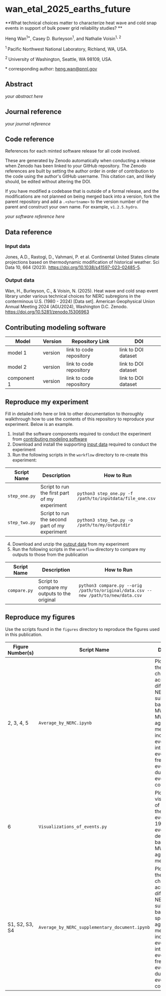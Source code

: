 # wan_etal_2025_earths_future

**What technical choices matter to characterize heat wave and cold snap events in support of bulk power grid reliability studies? **

Heng Wan<sup>1\*</sup>, Casey D. Burleyson<sup>1</sup>,  and Nathalie Voisin<sup>1, 2</sup>

<sup>1 </sup>Pacific Northwest National Laboratory, Richland, WA, USA.

<sup>2 </sup>University of Washington, Seattle, WA 98109, USA.

\* corresponding author:  heng.wan@pnnl.gov

## Abstract
_your abstract here_

## Journal reference
_your journal reference_

## Code reference
References for each minted software release for all code involved.  

These are generated by Zenodo automatically when conducting a release when Zenodo has been linked to your GitHub repository. The Zenodo references are built by setting the author order in order of contribution to the code using the author's GitHub username.  This citation can, and likely should, be edited without altering the DOI.

If you have modified a codebase that is outside of a formal release, and the modifications are not planned on being merged back into a version, fork the parent repository and add a `.<shortname>` to the version number of the parent and construct your own name.  For example, `v1.2.5.hydro`.

_your software reference here_

## Data reference

### Input data
Jones, A.D., Rastogi, D., Vahmani, P. et al. Continental United States climate projections based on thermodynamic modification of historical weather. Sci Data 10, 664 (2023). https://doi.org/10.1038/s41597-023-02485-5.

### Output data

Wan, H., Burleyson, C., & Voisin, N. (2025). Heat wave and cold snap event library under various technical choices for NERC subregions in the conterminous U.S. (1980 - 2024) [Data set]. American Geophysical Union Annual Meeting 2024 (AGU2024), Washington D.C. Zenodo. https://doi.org/10.5281/zenodo.15306963


## Contributing modeling software
| Model | Version | Repository Link | DOI |
|-------|---------|-----------------|-----|
| model 1 | version | link to code repository | link to DOI dataset |
| model 2 | version | link to code repository | link to DOI dataset |
| component 1 | version | link to code repository | link to DOI dataset |

## Reproduce my experiment
Fill in detailed info here or link to other documentation to thoroughly walkthrough how to use the contents of this repository to reproduce your experiment. Below is an example.


1. Install the software components required to conduct the experiment from [contributing modeling software](#contributing-modeling-software)
2. Download and install the supporting [input data](#input-data) required to conduct the experiment
3. Run the following scripts in the `workflow` directory to re-create this experiment:

| Script Name | Description | How to Run |
| --- | --- | --- |
| `step_one.py` | Script to run the first part of my experiment | `python3 step_one.py -f /path/to/inputdata/file_one.csv` |
| `step_two.py` | Script to run the second part of my experiment | `python3 step_two.py -o /path/to/my/outputdir` |

4. Download and unzip the [output data](#output-data) from my experiment 
5. Run the following scripts in the `workflow` directory to compare my outputs to those from the publication

| Script Name | Description | How to Run |
| --- | --- | --- |
| `compare.py` | Script to compare my outputs to the original | `python3 compare.py --orig /path/to/original/data.csv --new /path/to/new/data.csv` |

## Reproduce my figures
Use the scripts found in the `figures` directory to reproduce the figures used in this publication.

| Figure Number(s) | Script Name | Description |
| --- | --- | --- |
| 2, 3, 4, 5 | `Average_by_NERC.ipynb` | Plot extreme thermal event characteristics across different NERC subregions based on MWA and MWP spatial aggregation methods, including event intensity, event frequency, event duration, and event spatial coverage.|
| 6 | `Visualizations_of_events.py` | Plot the visualization of extreme thermal events in 1980 under event definition 4 based on MWP spatial aggregation method. |
|S1, S2, S3, S4 | `Average_by_NERC_supplementary_document.ipynb` | Plot extreme thermal event characteristics across different NERC subregions based on SM spatial aggregation method, including event intensity, event frequency, event duration, and event spatial coverage.|

